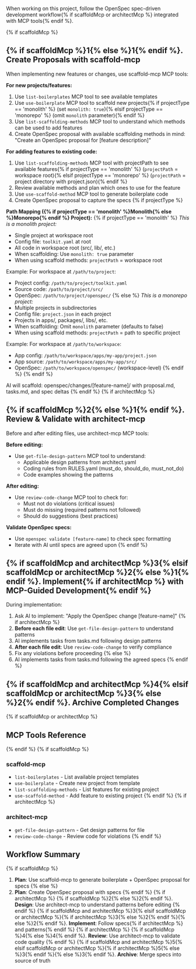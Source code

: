 When working on this project, follow the OpenSpec spec-driven development workflow{% if scaffoldMcp or architectMcp %} integrated with MCP tools{% endif %}.

{% if scaffoldMcp %}

## {% if scaffoldMcp %}1{% else %}1{% endif %}. Create Proposals with scaffold-mcp

When implementing new features or changes, use scaffold-mcp MCP tools:

**For new projects/features:**
1. Use `list-boilerplates` MCP tool to see available templates
2. Use `use-boilerplate` MCP tool to scaffold new projects{% if projectType == 'monolith' %} (set `monolith: true`){% elsif projectType == 'monorepo' %} (omit `monolith` parameter){% endif %}
3. Use `list-scaffolding-methods` MCP tool to understand which methods can be used to add features
4. Create OpenSpec proposal with available scaffolding methods in mind: "Create an OpenSpec proposal for [feature description]"

**For adding features to existing code:**
1. Use `list-scaffolding-methods` MCP tool with projectPath to see available features{% if projectType == 'monolith' %} (`projectPath` = workspace root){% elsif projectType == 'monorepo' %} (`projectPath` = project directory with project.json){% endif %}
2. Review available methods and plan which ones to use for the feature
3. Use `use-scaffold-method` MCP tool to generate boilerplate code
4. Create OpenSpec proposal to capture the specs
{% if projectType %}

**Path Mapping ({% if projectType == 'monolith' %}Monolith{% else %}Monorepo{% endif %} Project):**
{% if projectType == 'monolith' %}
*This is a monolith project:*
- Single project at workspace root
- Config file: `toolkit.yaml` at root
- All code in workspace root (src/, lib/, etc.)
- When scaffolding: Use `monolith: true` parameter
- When using scaffold methods: `projectPath` = workspace root

Example: For workspace at `/path/to/project`:
- Project config: `/path/to/project/toolkit.yaml`
- Source code: `/path/to/project/src/`
- OpenSpec: `/path/to/project/openspec/`
{% else %}
*This is a monorepo project:*
- Multiple projects in subdirectories
- Config file: `project.json` in each project
- Projects in apps/, packages/, libs/, etc.
- When scaffolding: Omit `monolith` parameter (defaults to false)
- When using scaffold methods: `projectPath` = path to specific project

Example: For workspace at `/path/to/workspace`:
- App config: `/path/to/workspace/apps/my-app/project.json`
- App source: `/path/to/workspace/apps/my-app/src/`
- OpenSpec: `/path/to/workspace/openspec/` (workspace-level)
{% endif %}
{% endif %}

AI will scaffold: openspec/changes/[feature-name]/ with proposal.md, tasks.md, and spec deltas
{% endif %}
{% if architectMcp %}

## {% if scaffoldMcp %}2{% else %}1{% endif %}. Review & Validate with architect-mcp

Before and after editing files, use architect-mcp MCP tools:

**Before editing:**
- Use `get-file-design-pattern` MCP tool to understand:
  - Applicable design patterns from architect.yaml
  - Coding rules from RULES.yaml (must_do, should_do, must_not_do)
  - Code examples showing the patterns

**After editing:**
- Use `review-code-change` MCP tool to check for:
  - Must not do violations (critical issues)
  - Must do missing (required patterns not followed)
  - Should do suggestions (best practices)

**Validate OpenSpec specs:**
- Use `openspec validate [feature-name]` to check spec formatting
- Iterate with AI until specs are agreed upon
{% endif %}

## {% if scaffoldMcp and architectMcp %}3{% elsif scaffoldMcp or architectMcp %}2{% else %}1{% endif %}. Implement{% if architectMcp %} with MCP-Guided Development{% endif %}

During implementation:
1. Ask AI to implement: "Apply the OpenSpec change [feature-name]"
{% if architectMcp %}
2. **Before each file edit**: Use `get-file-design-pattern` to understand patterns
3. AI implements tasks from tasks.md following design patterns
4. **After each file edit**: Use `review-code-change` to verify compliance
5. Fix any violations before proceeding
{% else %}
2. AI implements tasks from tasks.md following the agreed specs
{% endif %}

## {% if scaffoldMcp and architectMcp %}4{% elsif scaffoldMcp or architectMcp %}3{% else %}2{% endif %}. Archive Completed Changes
{% if scaffoldMcp or architectMcp %}

## MCP Tools Reference
{% endif %}
{% if scaffoldMcp %}

### scaffold-mcp
- `list-boilerplates` - List available project templates
- `use-boilerplate` - Create new project from template
- `list-scaffolding-methods` - List features for existing project
- `use-scaffold-method` - Add feature to existing project
{% endif %}
{% if architectMcp %}

### architect-mcp
- `get-file-design-pattern` - Get design patterns for file
- `review-code-change` - Review code for violations
{% endif %}

## Workflow Summary

{% if scaffoldMcp %}
1. **Plan**: Use scaffold-mcp to generate boilerplate + OpenSpec proposal for specs
{% else %}
1. **Plan**: Create OpenSpec proposal with specs
{% endif %}
{% if architectMcp %}
{% if scaffoldMcp %}2{% else %}2{% endif %}. **Design**: Use architect-mcp to understand patterns before editing
{% endif %}
{% if scaffoldMcp and architectMcp %}3{% elsif scaffoldMcp or architectMcp %}{% if architectMcp %}3{% else %}2{% endif %}{% else %}2{% endif %}. **Implement**: Follow specs{% if architectMcp %} and patterns{% endif %}
{% if architectMcp %}
{% if scaffoldMcp %}4{% else %}4{% endif %}. **Review**: Use architect-mcp to validate code quality
{% endif %}
{% if scaffoldMcp and architectMcp %}5{% elsif scaffoldMcp or architectMcp %}{% if architectMcp %}5{% else %}3{% endif %}{% else %}3{% endif %}. **Archive**: Merge specs into source of truth

